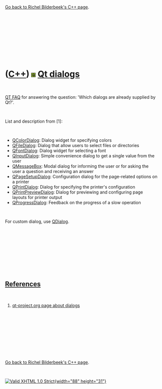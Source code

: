 

[Go back to Richel Bilderbeek's C++ page](Cpp.htm).

 

 

 

 

 

([C++](Cpp.htm)) ![Qt](PicQt.png) [Qt dialogs](CppQtDialog.htm)
===============================================================

 

[QT FAQ](CppQtFaq.htm) for answering the question: 'Which dialogs are
already supplied by Qt?'.

 

List and description from \[1\]:

 

-   [QColorDialog](CppQColorDialog.htm): Dialog widget for specifying
    colors
-   [QFileDialog](CppQFileDialog.htm): Dialog that allow users to select
    files or directories
-   [QFontDialog](CppQFontDialog.htm): Dialog widget for selecting a
    font
-   [QInputDialog](CppQInputDialog.htm): Simple convenience dialog to
    get a single value from the user
-   [QMessageBox](CppQMessageBox.htm): Modal dialog for informing the
    user or for asking the user a question and receiving an answer
-   [QPageSetupDialog](CppQPageSetupDialog.htm): Configuration dialog
    for the page-related options on a printer
-   [QPrintDialog](CppQPrintDialog.htm): Dialog for specifying the
    printer's configuration
-   [QPrintPreviewDialog](CppQPrintPreviewDialog.htm): Dialog for
    previewing and configuring page layouts for printer output
-   [QProgressDialog](CppQProgressDialog.htm): Feedback on the progress
    of a slow operation

 

For custom dialog, use [QDialog](CppQDialog.htm).

 

 

 

 

 

[References](CppReferences.htm)
-------------------------------

 

1.  [qt-project.org page about
    dialogs](http://qt-project.org/doc/qt-4.8/dialogs.html)

 

 

 

 

 

[Go back to Richel Bilderbeek's C++ page](Cpp.htm).



 

[![Valid XHTML 1.0 Strict](valid-xhtml10.png){width="88"
height="31"}](http://validator.w3.org/check?uri=referer)
